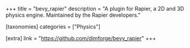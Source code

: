 +++
title = "bevy_rapier"
description = "A plugin for Rapier, a 2D and 3D physics engine. Maintained by the Rapier developers."

[taxonomies]
categories = ["Physics"]

[extra]
link = "https://github.com/dimforge/bevy_rapier"
+++
